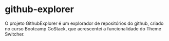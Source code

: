 # github-explorer
O projeto GithubExplorer é um explorador de repositórios do github, criado no curso Bootcamp GoStack, que acrescentei a funcionalidade do Theme Switcher.
